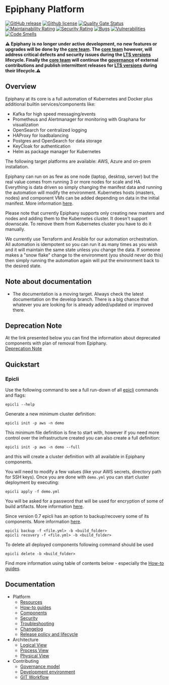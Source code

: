 # Epiphany Platform
[![GitHub release](https://img.shields.io/github/v/release/epiphany-platform/epiphany.svg)](https://github.com/epiphany-platform/epiphany/releases)
[![Github license](https://img.shields.io/github/license/epiphany-platform/epiphany)](https://github.com/epiphany-platform/epiphany/releases)
[![Quality Gate Status](https://sonarcloud.io/api/project_badges/measure?project=epiphany-platform_epiphany&metric=alert_status)](https://sonarcloud.io/summary/new_code?id=epiphany-platform_epiphany)
[![Maintainability Rating](https://sonarcloud.io/api/project_badges/measure?project=epiphany-platform_epiphany&metric=sqale_rating)](https://sonarcloud.io/summary/new_code?id=epiphany-platform_epiphany)
[![Security Rating](https://sonarcloud.io/api/project_badges/measure?project=epiphany-platform_epiphany&metric=security_rating)](https://sonarcloud.io/summary/new_code?id=epiphany-platform_epiphany)
[![Bugs](https://sonarcloud.io/api/project_badges/measure?project=epiphany-platform_epiphany&metric=bugs)](https://sonarcloud.io/summary/new_code?id=epiphany-platform_epiphany)
[![Vulnerabilities](https://sonarcloud.io/api/project_badges/measure?project=epiphany-platform_epiphany&metric=vulnerabilities)](https://sonarcloud.io/summary/new_code?id=epiphany-platform_epiphany)
[![Code Smells](https://sonarcloud.io/api/project_badges/measure?project=epiphany-platform_epiphany&metric=code_smells)](https://sonarcloud.io/summary/new_code?id=epiphany-platform_epiphany)

**⚠️ Epiphany is no longer under active development, no new features or upgrades will be done by the [core team](https://github.com/orgs/epiphany-platform/teams/epiphany-team). The [core team](https://github.com/orgs/epiphany-platform/teams/epiphany-team) however, will address critical defects and security issues during the [LTS versions](docs/home/LIFECYCLE.md) lifecycle. Finally the  [core team](https://github.com/orgs/epiphany-platform/teams/epiphany-team) will continue the [governance](docs/home/GOVERNANCE.md) of external contributions and publish intermittent releases for [LTS versions](docs/home/LIFECYCLE.md) during their lifecycle.⚠️**

## Overview

Epiphany at its core is a full automation of Kubernetes and Docker plus additional builtin services/components like:

- Kafka for high speed messaging/events
- Prometheus and Alertmanager for monitoring with Graphana for visualization
- OpenSearch for centralized logging
- HAProxy for loadbalancing
- Postgres and OpenSearch for data storage
- KeyCloak for authentication
- Helm as package manager for Kubernetes

The following target platforms are available: AWS, Azure and on-prem installation.

Epiphany can run on as few as one node (laptop, desktop, server) but the real value comes from running 3 or more nodes for scale and HA. Everything is data driven so simply changing the manifest data and running the automation will modify the environment.
Kubernetes hosts (masters, nodes) and component VMs can be added depending on data in the initial manifest. More information [here](https://github.com/epiphany-platform/epiphany/blob/develop/docs/home/howto/CLUSTER.md#how-to-scale-or-cluster-components).

Please note that currently Epiphany supports only creating new masters and nodes and adding them to the Kubernetes cluster. It doesn't support downscale. To remove them from Kubernetes cluster you have to do it manually.

We currently use Terraform and Ansible for our automation orchestration. All automation is idempotent so you can run it as many times as you wish and it will maintain the same state unless you change the data. If someone makes a "snow flake" change to the environment (you should never do this) then simply running the automation again will put the environment back to the desired state.

## Note about documentation

- The documentation is a moving target. Always check the latest documentation on the develop branch. There is a big chance that whatever you are looking for is already added/updated or improved there.

## Deprecation Note

At the link presented below you can find the information about deprecated components with plan of removal from Epiphany.  
[Deprecation Note](docs/home/DEPRECATION-NOTE.md)

## Quickstart

### Epicli

Use the following command to see a full run-down of all [epicli](https://github.com/epiphany-platform/epiphany/blob/develop/docs/home/howto/PREREQUISITES.md#run-epicli-from-docker-image) commands and flags:

```shell
epicli --help
```

Generate a new minimum cluster definition:

```shell
epicli init -p aws -n demo
```

This minimum file definition is fine to start with, however if you need more control over the infrastructure created you can also create a full definition:

```shell
epicli init -p aws -n demo --full
```
and this will create a cluster definition with all available in Epiphany components.

You will need to modify a few values (like your AWS secrets, directory path for SSH keys). Once you are done with `demo.yml` you can start cluster deployment by executing:

```shell
epicli apply -f demo.yml
```
You will be asked for a password that will be used for encryption of some of build artifacts. More information [here](docs/home/howto/SECURITY.md#how-to-run-epicli-with-password).

Since version 0.7 epicli has an option to backup/recovery some of its components. More information [here](https://github.com/epiphany-platform/epiphany/blob/develop/docs/home/howto/BACKUP.md).
```shell
epicli backup -f <file.yml> -b <build_folder>
epicli recovery -f <file.yml> -b <build_folder>
```

To delete all deployed components following command should be used

```shell
epicli delete -b <build_folder>
```

Find more information using table of contents below - especially the [How-to guides](docs/home/HOWTO.md).

## Documentation

<!-- TOC -->

- Platform
  - [Resources](docs/home/RESOURCES.md)
  - [How-to guides](docs/home/HOWTO.md)
  - [Components](docs/home/COMPONENTS.md)
  - [Security](docs/home/SECURITY.md)
  - [Troubleshooting](docs/home/TROUBLESHOOTING.md)
  - [Changelog](CHANGELOG.md)
  - [Release policy and lifecycle](docs/home/LIFECYCLE.md)
- Architecture
  - [Logical View](docs/architecture/logical-view.md)
  - [Process View](docs/architecture/process-view.md)
  - [Physical View](docs/architecture/physical-view.md)
- Contributing
  - [Governance model](docs/home/GOVERNANCE.md)
  - [Development environment](docs/home/DEVELOPMENT.md)
  - [GIT Workflow](docs/home/GITWORKFLOW.md)

<!-- TOC -->

